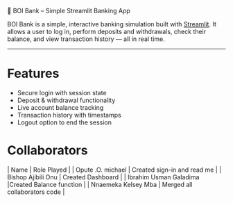  🏦 BOI Bank – Simple Streamlit Banking App

BOI Bank is a simple, interactive banking simulation built with [Streamlit](https://streamlit.io). It allows a user to log in, perform deposits and withdrawals, check their balance, and view transaction history — all in real time.

---

#  Features

-  Secure login with session state
-  Deposit & withdrawal functionality
-  Live account balance tracking
-  Transaction history with timestamps
-  Logout option to end the session

#  Collaborators

| Name               | Role  Played              |
| Opute .O. michael  | Created sign-in and read me |
| Bishop Ajibili Onu  | Created Dashboard |
| Ibrahim Usman Galadima  |Created Balance function |
| Nnaemeka Kelsey Mba   | Merged all collaborators code |


